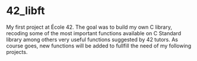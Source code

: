 # 42_libft
My first project at École 42. The goal was to build my own C library, recoding some of the most important functions available on C Standard library among others very useful functions suggested by 42 tutors. As course goes, new functions will be added to fullfill the need of my following projects.